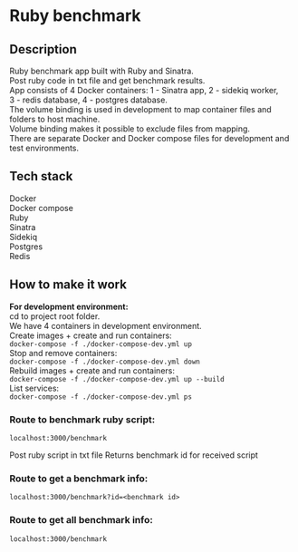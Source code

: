 # Ruby benchmark

## Description
Ruby benchmark app built with Ruby and Sinatra.<br>
Post ruby code in txt file and get benchmark results.<br>
App consists of 4 Docker containers: 1 - Sinatra app, 2 - sidekiq worker,<br>
3 - redis database, 4 - postgres database. <br>
The volume binding is used in development to map container files and folders to host machine.<br>
Volume binding makes it possible to exclude files from mapping.<br>
There are separate Docker and Docker compose files for development and test environments.<br>

## Tech stack
Docker<br>
Docker compose<br>
Ruby<br>
Sinatra<br>
Sidekiq<br>
Postgres<br>
Redis<br>

## How to make it work

**For development environment:**<br>
cd to project root folder.<br>
We have 4 containers in development environment.<br>
Create images + create and run containers:<br>
`docker-compose -f ./docker-compose-dev.yml up`<br>
Stop and remove containers:<br>
`docker-compose -f ./docker-compose-dev.yml down`<br>
Rebuild images + create and run containers:<br>
`docker-compose -f ./docker-compose-dev.yml up --build`<br>
List services:<br>
`docker-compose -f ./docker-compose-dev.yml ps`<br>

### Route to benchmark ruby script:
	localhost:3000/benchmark
Post ruby script in txt file
Returns benchmark id for received script

### Route to get a benchmark info:
	localhost:3000/benchmark?id=<benchmark id>

### Route to get all benchmark info:
	localhost:3000/benchmark
